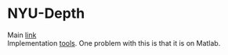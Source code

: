# NYU-Depth
Main [link](https://cs.nyu.edu/~silberman/datasets/nyu_depth_v2.html)  
Implementation [tools](https://cs.nyu.edu/~silberman/projects/indoor_scene_seg_sup.html). One problem with this is that it 
is on Matlab.  
